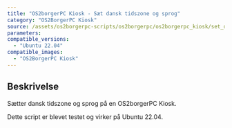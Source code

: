 ```yaml
---
title: "OS2borgerPC Kiosk - Sæt dansk tidszone og sprog"
category: "OS2BorgerPC Kiosk"
source: /assets/os2borgerpc-scripts/os2borgerpc/os2borgerpc_kiosk/set_datetime.sh
parameters:
compatible_versions:
  - "Ubuntu 22.04"
compatible_images:
  - "OS2BorgerPC Kiosk"
---
```


## Beskrivelse
Sætter dansk tidszone og sprog på en OS2borgerPC Kiosk.

Dette script er blevet testet og virker på Ubuntu 22.04.